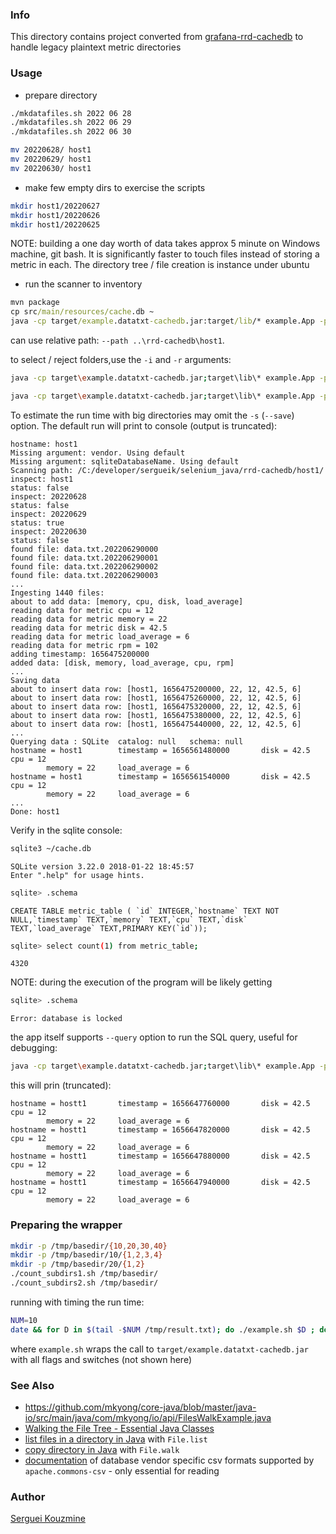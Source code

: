 ### Info

This directory contains project converted from [grafana-rrd-cachedb](https://github.com/sergueik/selenium_java/tree/master/rrd-cachedb) to handle legacy plaintext metric directories


### Usage

* prepare directory
```sh
./mkdatafiles.sh 2022 06 28
./mkdatafiles.sh 2022 06 29
./mkdatafiles.sh 2022 06 30
```
```sh
mv 20220628/ host1
mv 20220629/ host1
mv 20220630/ host1

```
* make few empty dirs to exercise the scripts

```sh
mkdir host1/20220627
mkdir host1/20220626
mkdir host1/20220625

```
NOTE: building a one day worth of data takes approx 5 minute on Windows machine, git bash. It is significantly faster to touch files instead of storing a metric in each. The directory tree / file creation is instance under ubuntu
* run the scanner to inventory
```cmd
mvn package
cp src/main/resources/cache.db ~
java -cp target/example.datatxt-cachedb.jar:target/lib/* example.App -p host1 -s --hostname hostt1
```
can use relative path: `--path ..\rrd-cachedb\host1`.

to select / reject folders,use the `-i` and `-r` arguments:
```sh
java -cp target\example.datatxt-cachedb.jar;target\lib\* example.App -p 20220629 -s -i 20220629
```
```sh
java -cp target\example.datatxt-cachedb.jar;target\lib\* example.App -p host1 -s -i 20220628,20220629,20220630 --hostname host1
```
To estimate the run time with big directories  may omit the `-s` (`--save`) option.
The default run will print to console (output is truncated):

```text
hostname: host1
Missing argument: vendor. Using default
Missing argument: sqliteDatabaseName. Using default
Scanning path: /C:/developer/sergueik/selenium_java/rrd-cachedb/host1/
inspect: host1
status: false
inspect: 20220628
status: false
inspect: 20220629
status: true
inspect: 20220630
status: false
found file: data.txt.202206290000
found file: data.txt.202206290001
found file: data.txt.202206290002
found file: data.txt.202206290003
...
Ingesting 1440 files:
about to add data: [memory, cpu, disk, load_average]
reading data for metric cpu = 12
reading data for metric memory = 22
reading data for metric disk = 42.5
reading data for metric load_average = 6
reading data for metric rpm = 102
adding timestamp: 1656475200000
added data: [disk, memory, load_average, cpu, rpm]
...
Saving data
about to insert data row: [host1, 1656475200000, 22, 12, 42.5, 6]
about to insert data row: [host1, 1656475260000, 22, 12, 42.5, 6]
about to insert data row: [host1, 1656475320000, 22, 12, 42.5, 6]
about to insert data row: [host1, 1656475380000, 22, 12, 42.5, 6]
about to insert data row: [host1, 1656475440000, 22, 12, 42.5, 6]
...
Querying data : SQLite	catalog: null	schema: null
hostname = host1        timestamp = 1656561480000       disk = 42.5     cpu = 12
        memory = 22     load_average = 6
hostname = host1        timestamp = 1656561540000       disk = 42.5     cpu = 12
        memory = 22     load_average = 6
...
Done: host1
```
Verify in the sqlite console:
```sh
sqlite3 ~/cache.db
```
```text
SQLite version 3.22.0 2018-01-22 18:45:57
Enter ".help" for usage hints.
```
```sh
sqlite> .schema
```
```text
CREATE TABLE metric_table ( `id` INTEGER,`hostname` TEXT NOT NULL,`timestamp` TEXT,`memory` TEXT,`cpu` TEXT,`disk` TEXT,`load_average` TEXT,PRIMARY KEY(`id`));
```
```sh
sqlite> select count(1) from metric_table;
```
```text
4320
```
NOTE: during the execution of the program will be likely getting
```sh
sqlite> .schema
```
```text
Error: database is locked
```

the app itself supports `--query` option to run the SQL query, useful for debugging:
```sh
java -cp target\example.datatxt-cachedb.jar;target\lib\* example.App -p ..\rrd-cachedb\host1 -s --hostname hostt1 --query
```
this will prin (truncated):

```text
hostname = hostt1       timestamp = 1656647760000       disk = 42.5     cpu = 12
        memory = 22     load_average = 6
hostname = hostt1       timestamp = 1656647820000       disk = 42.5     cpu = 12
        memory = 22     load_average = 6
hostname = hostt1       timestamp = 1656647880000       disk = 42.5     cpu = 12
        memory = 22     load_average = 6
hostname = hostt1       timestamp = 1656647940000       disk = 42.5     cpu = 12
        memory = 22     load_average = 6
```
###  Preparing the wrapper

```sh
mkdir -p /tmp/basedir/{10,20,30,40}
mkdir -p /tmp/basedir/10/{1,2,3,4}
mkdir -p /tmp/basedir/20/{1,2}
./count_subdirs1.sh /tmp/basedir/
./count_subdirs2.sh /tmp/basedir/
```
running with timing the run time:
```sh
NUM=10
date && for D in $(tail -$NUM /tmp/result.txt); do ./example.sh $D ; done; date
```
where `example.sh` wraps the call to `target/example.datatxt-cachedb.jar` with all flags and switches (not shown here)

### See Also


  * https://github.com/mkyong/core-java/blob/master/java-io/src/main/java/com/mkyong/io/api/FilesWalkExample.java
  * [Walking the File Tree - Essential Java Classes](https://docs.oracle.com/javase/tutorial/essential/io/walk.html)
  * [list files in a directory in Java](https://www.baeldung.com/java-list-directory-files) with `File.list`
  * [copy directory in Java](https://www.baeldung.com/java-copy-directory) with `File.walk`
  * [documentation](https://commons.apache.org/proper/commons-csv/) of database vendor specific csv formats supported by `apache.commons-csv` - only essential for reading

### Author
[Serguei Kouzmine](kouzmine_serguei@yahoo.com)

